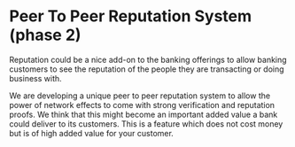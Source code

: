 # Peer To Peer Reputation System (phase 2)

Reputation could be a nice add-on to the banking offerings to allow banking customers to see the reputation of the people they are transacting or doing business with.

We are developing a unique peer to peer reputation system to allow the power of network effects to come with strong verification and reputation proofs. We think that this might become an important added value a bank could deliver to its customers. This is a feature which does not cost money but is of high added value for your customer.